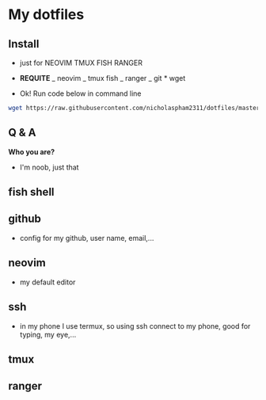 # My dotfiles

## Install

-   just for NEOVIM TMUX FISH RANGER
-   **REQUITE**
    _ neovim
    _ tmux fish
    _ ranger
    _ git \* wget

-   Ok! Run code below in command line

```bash
wget https://raw.githubusercontent.com/nicholaspham2311/dotfiles/master/install.bash \ bash install.bash ; rm install.bash
```

## Q & A

**Who you are?**

-   I'm noob, just that

## fish shell

## github

-   config for my github, user name, email,...

## neovim

-   my default editor

## ssh

-   in my phone I use termux, so using ssh connect to my phone, good for typing, my eye,...

## tmux

## ranger

